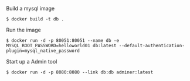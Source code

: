 

Build a mysql image   

    $ docker build -t db .
    

Run the image

    $ docker run -d -p 80051:80051 --name db -e MYSQL_ROOT_PASSWORD=helloworld01 db:latest --default-authentication-plugin=mysql_native_password
    

Start up a Admin tool

    $ docker run -d -p 8080:8080 --link db:db adminer:latest

